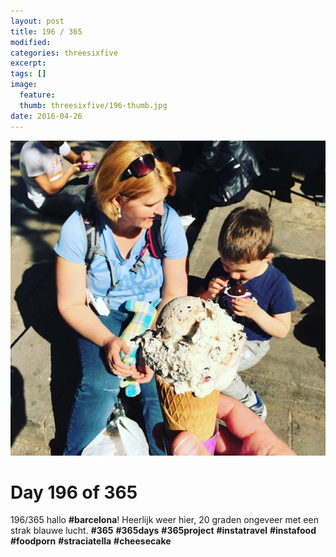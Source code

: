 ```yaml
---
layout: post
title: 196 / 365
modified:
categories: threesixfive
excerpt:
tags: []
image:
  feature: 
  thumb: threesixfive/196-thumb.jpg
date: 2016-04-26
---
```


![196](/images/threesixfive/196.jpg)

# Day 196 of 365

196/365 hallo **\#barcelona**! Heerlijk weer hier, 20 graden ongeveer met een strak blauwe lucht. **\#365** **\#365days** **\#365project** **\#instatravel** **\#instafood** **\#foodporn**  **\#straciatella** **\#cheesecake**
